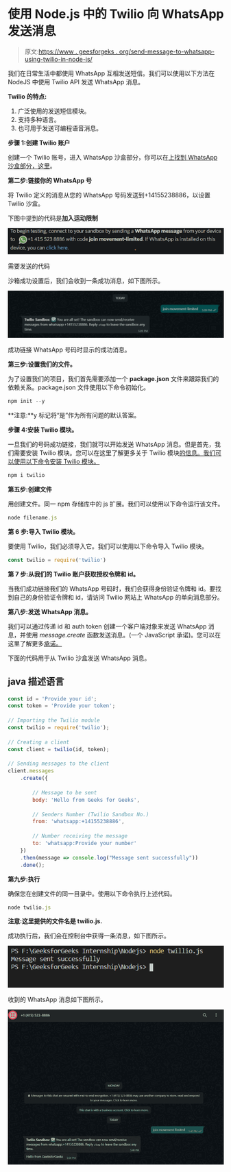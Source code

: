 # 使用 Node.js 中的 Twilio 向 WhatsApp 发送消息

> 原文:[https://www . geesforgeks . org/send-message-to-whatsapp-using-twilio-in-node-js/](https://www.geeksforgeeks.org/send-message-to-whatsapp-using-twilio-in-node-js/)

我们在日常生活中都使用 WhatsApp 互相发送短信。我们可以使用以下方法在 NodeJS 中使用 Twilio API 发送 WhatsApp 消息。

**Twilio 的特点:**

1.  广泛使用的发送短信模块。
2.  支持多种语言。
3.  也可用于发送可编程语音消息。

**步骤 1:创建 Twilio 账户**

创建一个 Twilio 账号，进入 WhatsApp 沙盒部分，你可以在[上找到 WhatsApp 沙盒部分，这里](https://www.twilio.com/console/sms/whatsapp/learn)。

**第二步:链接你的 WhatsApp 号**

将 Twilio 定义的消息从您的 WhatsApp 号码发送到+14155238886，以设置 Twilio 沙盒。

下图中提到的代码是**加入运动限制**

![](img/6500e41bafc452506f6abd00a6b94cbb.png)

需要发送的代码

沙箱成功设置后，我们会收到一条成功消息，如下图所示。

![](img/28a9705dd20033e27450d8faeb85326c.png)

成功链接 WhatsApp 号码时显示的成功消息。

**第三步:设置我们的文件。**

为了设置我们的项目，我们首先需要添加一个 **package.json** 文件来跟踪我们的依赖关系。package.json 文件使用以下命令初始化。

```js
npm init --y
```

**注意:**y 标记将“是”作为所有问题的默认答案。

**步骤 4:安装 Twilio 模块。**

一旦我们的号码成功链接，我们就可以开始发送 WhatsApp 消息。但是首先，我们需要安装 Twilio 模块。您可以在这里了解更多关于 Twilio 模块[的信息。我们可以使用以下命令安装 Twilio 模块。](https://www.npmjs.com/package/twilio)

```js
npm i twilio
```

**第五步:创建文件**

用创建文件。同一 npm 存储库中的 js 扩展。我们可以使用以下命令运行该文件。

```js
node filename.js
```

**第 6 步:导入 Twilio 模块。**

要使用 Twilio，我们必须导入它。我们可以使用以下命令导入 Twilio 模块。

```js
const twilio = require('twilio')
```

**第 7 步:从我们的 Twilio 账户获取授权令牌和 id。**

当我们成功链接我们的 WhatsApp 号码时，我们会获得身份验证令牌和 id。要找到自己的身份验证令牌和 id，请访问 Twilio 网站上 WhatsApp 的单向消息部分。

**第八步:发送 WhatsApp 消息。**

我们可以通过传递 id 和 auth token 创建一个客户端对象来发送 WhatsApp 消息，并使用 *message.create* 函数发送消息。(一个 JavaScript 承诺)。您可以在这里了解更多[承诺。](https://www.geeksforgeeks.org/javascript-promises/)

下面的代码用于从 Twilio 沙盒发送 WhatsApp 消息。

## java 描述语言

```js
const id = 'Provide your id';
const token = 'Provide your token';

// Importing the Twilio module
const twilio = require('twilio');

// Creating a client
const client = twilio(id, token);

// Sending messages to the client
client.messages
    .create({

        // Message to be sent
        body: 'Hello from Geeks for Geeks',

        // Senders Number (Twilio Sandbox No.)
        from: 'whatsapp:+14155238886',

        // Number receiving the message
        to: 'whatsapp:Provide your number'
    })
    .then(message => console.log("Message sent successfully"))
    .done();
```

**第九步:执行**

确保您在创建文件的同一目录中。使用以下命令执行上述代码。

```js
node twilio.js
```

**注意:这里提供的文件名是 twilio.js.**

成功执行后，我们会在控制台中获得一条消息，如下图所示。

![](img/8e04695e8a62dc5e27b7153d914cf295.png)

收到的 WhatsApp 消息如下图所示。

![](img/55820246449dace8988b7b9790c63d49.png)